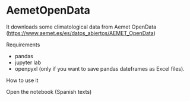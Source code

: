 # AemetOpenData
It downloads some climatological data from Aemet OpenData (https://www.aemet.es/es/datos_abiertos/AEMET_OpenData)

Requirements
* pandas
* jupyter lab
* openpyxl (only if you want to save pandas dateframes as Excel files).

How to use it

Open the notebook (Spanish texts)




